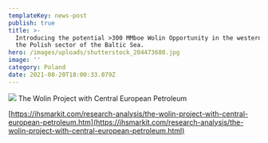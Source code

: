 ```yaml
---
templateKey: news-post
publish: true
title: >-
  Introducing the potential >300 MMboe Wolin Opportunity in the western part of
  the Polish sector of the Baltic Sea.
hero: /images/uploads/shutterstock_204473680.jpg
image: ''
category: Poland
date: 2021-08-20T18:00:33.079Z
---
```



![](/images/uploads/shutterstock_204473680.jpg)
The Wolin Project with Central European Petroleum

[https://ihsmarkit.com/research-analysis/the-wolin-project-with-central-european-petroleum.htm](https://ihsmarkit.com/research-analysis/the-wolin-project-with-central-european-petroleum.html)

